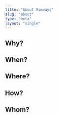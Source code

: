 ```yaml
---
title: "About Vimways"
slug: "about"
type: "meta"
layout: "single"
---
```


## Why?

## When?

## Where?

## How?

## Whom?
